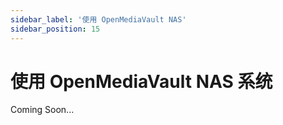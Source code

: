 ```yaml
---
sidebar_label: '使用 OpenMediaVault NAS'
sidebar_position: 15
---
```


# 使用 OpenMediaVault NAS 系统

Coming Soon...
